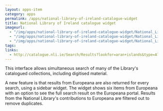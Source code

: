 ```yaml
---
layout: apps-item
category: apps
permalink: /apps/national-library-of-ireland-catalogue-widget
title: National Library of Ireland catalogue widget
imageurl:
  - "/img/apps/national-library-of-ireland-catalogue-widget/National_Library_of_Ireland.jpg"
  - "/img/apps/national-library-of-ireland-catalogue-widget/National_Library_of_Ireland_2.jpg"
  - "/img/apps/national-library-of-ireland-catalogue-widget/National_Library_of_Ireland_3.jpg"
tags:
links:
  - http://catalogue.nli.ie/Search/Results?lookfor=aran+islands&type=AllFields&filter[]=digitised%3A%22Digitised%22&view=grid
---
```


This interface allows simultaneous search of many of the Library's catalogued collections, including digitised material.

A new feature is that results from Europeana are also returned for every search, using a sidebar widget. The widget shows six items from Europeana with an option to see the full search result on the Europeana portal. Results from the National Library's contributions to Europeana are filtered out to remove duplicates.
